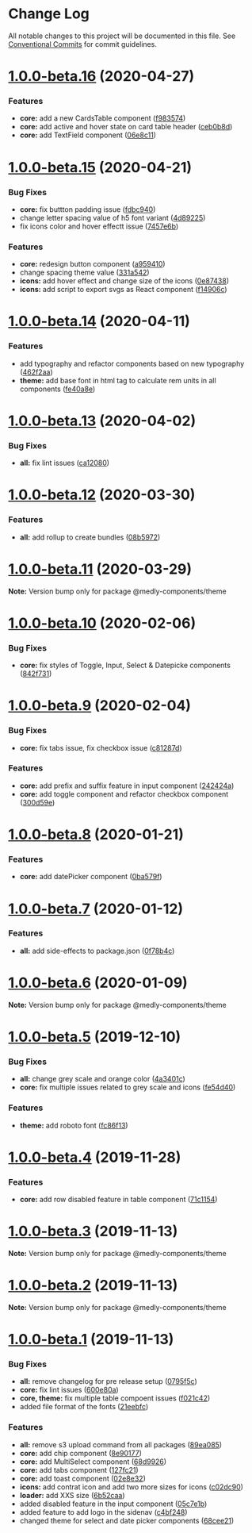 # Change Log

All notable changes to this project will be documented in this file.
See [Conventional Commits](https://conventionalcommits.org) for commit guidelines.

# [1.0.0-beta.16](https://github.com/medlypharmacy/medly-components/compare/@medly-components/theme@1.0.0-beta.15...@medly-components/theme@1.0.0-beta.16) (2020-04-27)


### Features

* **core:** add a new CardsTable component ([f983574](https://github.com/medlypharmacy/medly-components/commit/f983574dd962c58185d80de454921baf34dc8e70))
* **core:** add active and hover state on card table header ([ceb0b8d](https://github.com/medlypharmacy/medly-components/commit/ceb0b8d6f90758da00b4d555784dbcf3acc6a009))
* **core:** add TextField component ([06e8c11](https://github.com/medlypharmacy/medly-components/commit/06e8c1142b05072d53c078946c578d928b21c902))





# [1.0.0-beta.15](https://github.com/medlypharmacy/medly-components/compare/@medly-components/theme@1.0.0-beta.14...@medly-components/theme@1.0.0-beta.15) (2020-04-21)


### Bug Fixes

* **core:** fix buttton padding issue ([fdbc940](https://github.com/medlypharmacy/medly-components/commit/fdbc9408fa9d79c13a8519bfd9958469645944ba))
* change letter spacing value of h5 font variant ([4d89225](https://github.com/medlypharmacy/medly-components/commit/4d8922574af0c07eaf3565ae5c9cde9be7d24fd6))
* fix icons color and hover effectt issue ([7457e6b](https://github.com/medlypharmacy/medly-components/commit/7457e6b4babac2835e00ed1e5fca1890fd20b139))


### Features

* **core:** redesign button component ([a959410](https://github.com/medlypharmacy/medly-components/commit/a959410e4eab66926c4b5cafafbae6040a758cab))
* change spacing theme value ([331a542](https://github.com/medlypharmacy/medly-components/commit/331a54289ea7d619f5161124c87d93dccdd6b6e3))
* **icons:** add hover effect and change size of the icons ([0e87438](https://github.com/medlypharmacy/medly-components/commit/0e87438198351e25c90cedea31a91de69d0ee8f3))
* **icons:** add script to export svgs as React component ([f14906c](https://github.com/medlypharmacy/medly-components/commit/f14906c54f81ae8f23c49a0d79fd2c6b0ce29142))





# [1.0.0-beta.14](https://github.com/medlypharmacy/medly-components/compare/@medly-components/theme@1.0.0-beta.13...@medly-components/theme@1.0.0-beta.14) (2020-04-11)


### Features

* add typography and refactor components based on new typography ([462f2aa](https://github.com/medlypharmacy/medly-components/commit/462f2aa5b24c968b941887e6fcea5fd4e5c7b3f1))
* **theme:** add base font in html tag to calculate rem units in all components ([fe40a8e](https://github.com/medlypharmacy/medly-components/commit/fe40a8e06d650969723a5b0fb8559ddf60bc282e))





# [1.0.0-beta.13](https://github.com/medlypharmacy/medly-components/compare/@medly-components/theme@1.0.0-beta.12...@medly-components/theme@1.0.0-beta.13) (2020-04-02)


### Bug Fixes

* **all:** fix lint issues ([ca12080](https://github.com/medlypharmacy/medly-components/commit/ca1208092c7a4d0ce0e22f20cb31c0400c4ddbff))





# [1.0.0-beta.12](https://github.com/medlypharmacy/medly-components/compare/@medly-components/theme@1.0.0-beta.11...@medly-components/theme@1.0.0-beta.12) (2020-03-30)


### Features

* **all:** add rollup to create bundles ([08b5972](https://github.com/medlypharmacy/medly-components/commit/08b5972f4a221037d14449ffce508f8656d0f447))





# [1.0.0-beta.11](https://github.com/medlypharmacy/medly-components/compare/@medly-components/theme@1.0.0-beta.10...@medly-components/theme@1.0.0-beta.11) (2020-03-29)

**Note:** Version bump only for package @medly-components/theme





# [1.0.0-beta.10](https://github.com/medlypharmacy/medly-components/compare/@medly-components/theme@1.0.0-beta.9...@medly-components/theme@1.0.0-beta.10) (2020-02-06)


### Bug Fixes

* **core:** fix styles of Toggle, Input, Select & Datepicke components ([842f731](https://github.com/medlypharmacy/medly-components/commit/842f73133cc07e8612ec3b153928caf4b47cd9ec))





# [1.0.0-beta.9](https://github.com/medlypharmacy/medly-components/compare/@medly-components/theme@1.0.0-beta.8...@medly-components/theme@1.0.0-beta.9) (2020-02-04)


### Bug Fixes

* **core:** fix tabs issue, fix checkbox issue ([c81287d](https://github.com/medlypharmacy/medly-components/commit/c81287d54604dd3ab9f0372cae5f01f544df8a29))


### Features

* **core:** add prefix and suffix feature in input component ([242424a](https://github.com/medlypharmacy/medly-components/commit/242424a439248fe03879dd0a7ed9e4a672bf0974))
* **core:** add toggle component and refactor checkbox component ([300d59e](https://github.com/medlypharmacy/medly-components/commit/300d59e0e38a79986b7984f7d6f4b52d072ba010))





# [1.0.0-beta.8](https://github.com/medlypharmacy/medly-components/compare/@medly-components/theme@1.0.0-beta.7...@medly-components/theme@1.0.0-beta.8) (2020-01-21)


### Features

* **core:** add datePicker component ([0ba579f](https://github.com/medlypharmacy/medly-components/commit/0ba579f5fa8430f730c0f150435b2e0a4f7fdb8d))





# [1.0.0-beta.7](https://github.com/medlypharmacy/medly-components/compare/@medly-components/theme@1.0.0-beta.6...@medly-components/theme@1.0.0-beta.7) (2020-01-12)


### Features

* **all:** add side-effects to package.json ([0f78b4c](https://github.com/medlypharmacy/medly-components/commit/0f78b4c2ba432373b9d66861c25a265dacd5d433))





# [1.0.0-beta.6](https://github.com/medlypharmacy/medly-components/compare/@medly-components/theme@1.0.0-beta.5...@medly-components/theme@1.0.0-beta.6) (2020-01-09)

**Note:** Version bump only for package @medly-components/theme





# [1.0.0-beta.5](https://github.com/medlypharmacy/medly-components/compare/@medly-components/theme@1.0.0-beta.4...@medly-components/theme@1.0.0-beta.5) (2019-12-10)


### Bug Fixes

* **all:** change grey scale and orange color ([4a3401c](https://github.com/medlypharmacy/medly-components/commit/4a3401cdefb9a92183f85e2fe09f01ab5ed2fcab))
* **core:** fix multiple issues related to grey scale and icons ([fe54d40](https://github.com/medlypharmacy/medly-components/commit/fe54d4042db2ebb58a0fa55472f66a986c394b33))


### Features

* **theme:** add roboto font ([fc86f13](https://github.com/medlypharmacy/medly-components/commit/fc86f13a4185c520ed3de12adddefdd4d6844c3e))





# [1.0.0-beta.4](https://github.com/medlypharmacy/medly-components/compare/@medly-components/theme@1.0.0-beta.3...@medly-components/theme@1.0.0-beta.4) (2019-11-28)


### Features

* **core:** add row disabled feature in table component ([71c1154](https://github.com/medlypharmacy/medly-components/commit/71c1154629d3e5935cb109f7934a336ff0959612))





# [1.0.0-beta.3](https://github.com/medlypharmacy/medly-components/compare/@medly-components/theme@1.0.0-beta.2...@medly-components/theme@1.0.0-beta.3) (2019-11-13)

**Note:** Version bump only for package @medly-components/theme





# [1.0.0-beta.2](https://github.com/medlypharmacy/medly-components/compare/@medly-components/theme@1.0.0-beta.1...@medly-components/theme@1.0.0-beta.2) (2019-11-13)

**Note:** Version bump only for package @medly-components/theme





# [1.0.0-beta.1](https://github.com/medlypharmacy/medly-components/compare/@medly-components/theme@1.2.0...@medly-components/theme@1.0.0-beta.1) (2019-11-13)


### Bug Fixes

* **all:** remove changelog for pre release setup ([0795f5c](https://github.com/medlypharmacy/medly-components/commit/0795f5c139b529c3f6b65442ff71a8826ecf2c56))
* **core:** fix lint issues ([600e80a](https://github.com/medlypharmacy/medly-components/commit/600e80adc4e33bc3ff4a1a9815f9bdd83a8d0109))
* **core, theme:** fix multiple table compoent issues ([f021c42](https://github.com/medlypharmacy/medly-components/commit/f021c4223f1fcb629fbaa3d566129b477c2ab645))
* added file format of the fonts ([21eebfc](https://github.com/medlypharmacy/medly-components/commit/21eebfc38d5848fa7d02df8184fd742fb8fef36f))


### Features

* **all:** remove s3 upload command from all packages ([89ea085](https://github.com/medlypharmacy/medly-components/commit/89ea085082829cba2098342c9793a43e2bc2e24a))
* **core:** add chip component ([8e90177](https://github.com/medlypharmacy/medly-components/commit/8e901779c96d500e577b619590ba80ab60b77d9b))
* **core:** add MultiSelect component ([68d9926](https://github.com/medlypharmacy/medly-components/commit/68d992683144230ca66f16aa0d08cfe64d868a53))
* **core:** add tabs component ([127fc21](https://github.com/medlypharmacy/medly-components/commit/127fc2100853936c85789e2f0fea6f7bbcedcede))
* **core:** add toast component ([02e8e32](https://github.com/medlypharmacy/medly-components/commit/02e8e32f23b0055d2a9634e19f699daca5b4f282))
* **icons:** add contrat icon and add two more sizes for icons ([c02dc90](https://github.com/medlypharmacy/medly-components/commit/c02dc90fc7986db7170e4be0dfcb11f2a5a45524))
* **loader:** add XXS size ([6b52caa](https://github.com/medlypharmacy/medly-components/commit/6b52caa08cfa5c189d436b2457f864979045733c))
* added disabled feature in the input component ([05c7e1b](https://github.com/medlypharmacy/medly-components/commit/05c7e1b345cdd5dc071dca3ce89cd7799bb4ab6a))
* added feature to add logo in the sidenav ([c4bf248](https://github.com/medlypharmacy/medly-components/commit/c4bf2481bac4d7ef26cd3d11cf0679b6cc13f5cc))
* changed theme  for select and date picker components ([68cee21](https://github.com/medlypharmacy/medly-components/commit/68cee2146f86940b3f81899db101a14fae32d857))
